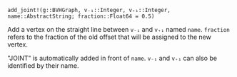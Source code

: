 ```
add_joint!(g::BVHGraph, v₋₁::Integer, v₊₁::Integer, name::AbstractString; fraction::Float64 = 0.5)
```

Add a vertex on the straight line between `v₋₁` and `v₊₁` named `name`.  `fraction` refers to the fraction of the old offset that will be assigned to the new vertex.

"JOINT" is automatically added in front of `name`.  `v₋₁` and `v₊₁` can also be identified by their name.
